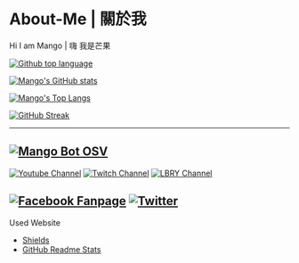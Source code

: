 # About-Me | 關於我
Hi I am Mango | 嗨 我是芒果

[![Github top language](https://img.shields.io/github/languages/top/EvanHsieh0415/DiscordBot-MangoBot-OSV?style=for-the-badge)](https://github.com/EvanHsieh0415/DiscordBot-MangoBot-OSV)

[![Mango's GitHub stats](https://github-readme-stats.vercel.app/api?username=EvanHsieh0415&show_icons=true&theme=react&include_all_commits=true)](https://github.com/EvanHsieh0415)

[![Mango's Top Langs](https://github-readme-stats.vercel.app/api/top-langs/?username=EvanHsieh0415&show_icons=true&theme=react&include_all_commits=true)](https://github.com/EvanHsieh0415)

[![GitHub Streak](http://github-readme-streak-stats.herokuapp.com?user=EvanHsieh0415&theme=tokyonight)](https://github.com/DenverCoder1/github-readme-streak-stats)

---
[![Mango Bot OSV](https://github-readme-stats.vercel.app/api/pin/?username=EvanHsieh0415&repo=DiscordBot-MangoBot-OSV&theme=react)](https://github.com/EvanHsieh0415/DiscordBot-MangoBot-OSV)
---
[![Youtube Channel](https://img.shields.io/badge/Youtuber-Click%20Me-red?style=for-the-badge)](https://www.youtube.com/user/Evan6201)
[![Twitch Channel](https://img.shields.io/badge/Twitch-Click%20Me-9146ff?style=for-the-badge)](https://www.twitch.tv/cl_mango)
[![LBRY Channel](https://img.shields.io/badge/LBRY-Click%20Me-3E675D?style=for-the-badge)](https://lbry.tv/@芒果布丁)

[![Facebook Fanpage](https://img.shields.io/badge/Facebook-Click%20Me-2D88FF?style=for-the-badge)](https://www.facebook.com/EvanMango999)
[![Twitter](https://img.shields.io/badge/Twitch-Click%20Me-1DA1F2?style=for-the-badge)](https://twitter.com/YTMango1)
---
Used Website
- [Shields](https://shields.io/)
- [GitHub Readme Stats](https://github.com/anuraghazra/github-readme-stats)
